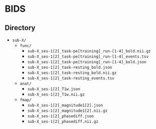 # BIDS 


## Directory  

* `sub-X/`
  * `func/`  
    * `sub-X_ses-1[2]_task-pe[training]_run-[1-4]_bold.nii.gz`   
    * `sub-X_ses-1[2]_task-pe[training]_run-[1-4]_events.tsv`  
    * `sub-X_ses-1[2]_task-pe[training]_run-[1-4]_bold.json`    
    * `sub-X_ses-1[2]_task-resting_bold.json`   
    * `sub-X_ses-1[2]_task-resting_bold.nii.gz`    
    * `sub-X_ses-1[2]_task-resting_events.tsv`    
  * `anat/`  
    * `sub-X_ses-1[2]_T1w.json`  
    * `sub-X_ses-1[2]_T1w.nii.gz`    
  * `fmap/`  
    * `sub-X_ses-1[2]_magnitude1[2].json`  
    * `sub-X_ses-1[2]_magnitude1[2].nii.gz`  
    * `sub-X_ses-1[2]_phasediff.json`  
    * `sub-X_ses-1[2]_phasediff.nii.gz`  
